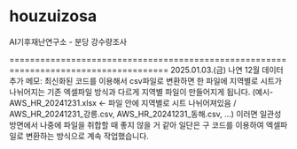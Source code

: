 # houzuizosa
AI기후재난연구소 - 분당 강수량조사

=====================================================================================
2025.01.03.(금) 나연 12월 데이터 추가
메모: 최신화된 코드를 이용해서 csv파일로 변환하면 한 파일에 지역별로 시트가 나뉘어지는 기존 엑셀파일 방식과 다르게 지역별 파일이 만들어지게 됩니다.
(예시- AWS_HR_20241231.xlsx <- 파일 안에 지역별로 시트 나뉘어져있음 / AWS_HR_20241231_강릉.csv, AWS_HR_20241231_동해.csv, ...)
이러면 일관성 방면에서 나중에 파일을 취합할 때 좋지 않을 거 같아 일단은 구 코드를 이용하여 엑셀파일로 변환하는 방식으로 계속 작업했습니다.
